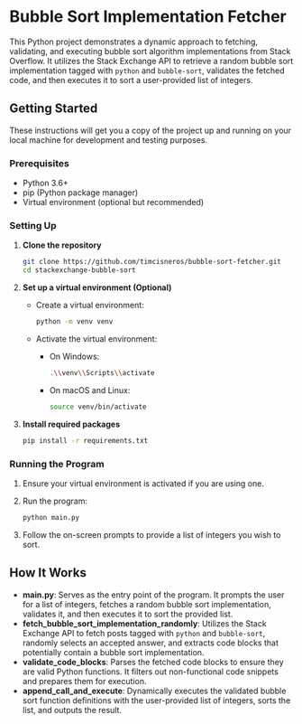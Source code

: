 # Bubble Sort Implementation Fetcher

This Python project demonstrates a dynamic approach to fetching, validating, and executing bubble sort algorithm implementations from Stack Overflow. It utilizes the Stack Exchange API to retrieve a random bubble sort implementation tagged with `python` and `bubble-sort`, validates the fetched code, and then executes it to sort a user-provided list of integers.

## Getting Started

These instructions will get you a copy of the project up and running on your local machine for development and testing purposes.

### Prerequisites

-   Python 3.6+
-   pip (Python package manager)
-   Virtual environment (optional but recommended)

### Setting Up

1. **Clone the repository**

    ```bash
    git clone https://github.com/timcisneros/bubble-sort-fetcher.git
    cd stackexchange-bubble-sort
    ```

2. **Set up a virtual environment (Optional)**

    - Create a virtual environment:

        ```bash
        python -m venv venv
        ```

    - Activate the virtual environment:

        - On Windows:

            ```bash
            .\\venv\\Scripts\\activate
            ```

        - On macOS and Linux:

            ```bash
            source venv/bin/activate
            ```

3. **Install required packages**

    ```bash
    pip install -r requirements.txt
    ```

### Running the Program

1. Ensure your virtual environment is activated if you are using one.
2. Run the program:

    ```bash
    python main.py
    ```

3. Follow the on-screen prompts to provide a list of integers you wish to sort.

## How It Works

-   **main.py**: Serves as the entry point of the program. It prompts the user for a list of integers, fetches a random bubble sort implementation, validates it, and then executes it to sort the provided list.
-   **fetch_bubble_sort_implementation_randomly**: Utilizes the Stack Exchange API to fetch posts tagged with `python` and `bubble-sort`, randomly selects an accepted answer, and extracts code blocks that potentially contain a bubble sort implementation.
-   **validate_code_blocks**: Parses the fetched code blocks to ensure they are valid Python functions. It filters out non-functional code snippets and prepares them for execution.
-   **append_call_and_execute**: Dynamically executes the validated bubble sort function definitions with the user-provided list of integers, sorts the list, and outputs the result.
